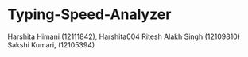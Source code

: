 # Typing-Speed-Analyzer
Harshita Himani (12111842), Harshita004
Ritesh Alakh Singh (12109810)
Sakshi Kumari, (12105394)
